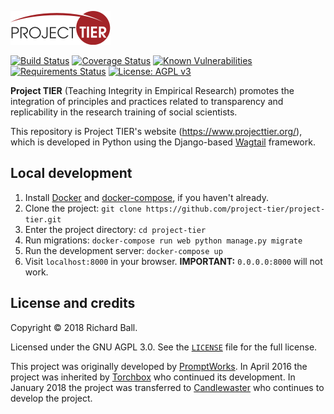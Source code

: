 ![Project TIER](project_tier/static/img/logo.svg)

[![Build Status](https://travis-ci.org/project-tier/project-tier.svg?branch=master)](https://travis-ci.org/project-tier/project-tier)
[![Coverage Status](https://coveralls.io/repos/github/project-tier/project-tier/badge.svg?branch=master)](https://coveralls.io/github/project-tier/project-tier?branch=master)
[![Known Vulnerabilities](https://snyk.io/test/github/project-tier/project-tier/badge.svg)](https://snyk.io/test/github/project-tier/project-tier)
[![Requirements Status](https://requires.io/github/project-tier/project-tier/requirements.svg?branch=master)](https://requires.io/github/project-tier/project-tier/requirements/?branch=master)
[![License: AGPL v3](https://img.shields.io/badge/License-AGPL%20v3-blue.svg)](https://www.gnu.org/licenses/agpl-3.0)

**Project TIER** (Teaching Integrity in Empirical Research) promotes the integration of principles and practices related to transparency and replicability in the research training of social scientists.

This repository is Project TIER's website (https://www.projecttier.org/), which is developed in Python using the Django-based [Wagtail](https://wagtail.io/) framework.

## Local development

1. Install [Docker](https://asciinema.org/a/158200) and [docker-compose](https://docs.docker.com/compose/install/), if you haven't already.
2. Clone the project: `git clone https://github.com/project-tier/project-tier.git`
3. Enter the project directory: `cd project-tier`
4. Run migrations: `docker-compose run web python manage.py migrate`
5. Run the development server: `docker-compose up`
6. Visit `localhost:8000` in your browser. **IMPORTANT:** `0.0.0.0:8000` will not work.

## License and credits

Copyright © 2018 Richard Ball.

Licensed under the GNU AGPL 3.0. See the [`LICENSE`](LICENSE) file for the full license.

This project was originally developed by [PromptWorks](https://www.promptworks.com/). In April 2016 the project was inherited by [Torchbox](https://torchbox.com/) who continued its development. In January 2018 the project was transferred to [Candlewaster](https://candlewaster.co/) who continues to develop the project.
